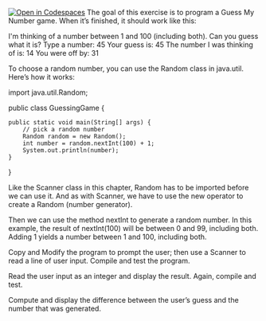 [![Open in Codespaces](https://classroom.github.com/assets/launch-codespace-2972f46106e565e64193e422d61a12cf1da4916b45550586e14ef0a7c637dd04.svg)](https://classroom.github.com/open-in-codespaces?assignment_repo_id=20416241)
The goal of this exercise is to program a Guess My Number game. When it’s finished, it should work like this:

I'm thinking of a number between 1 and 100
(including both). Can you guess what it is?
Type a number: 45
Your guess is: 45
The number I was thinking of is: 14
You were off by: 31

To choose a random number, you can use the Random class in java.util. Here’s how it works:

import java.util.Random;

public class GuessingGame {

    public static void main(String[] args) {
        // pick a random number
        Random random = new Random();
        int number = random.nextInt(100) + 1;
        System.out.println(number);
    }
}

Like the Scanner class in this chapter, Random has to be imported before we can use it. And as with Scanner, we have to use the new operator to create a Random (number generator).

Then we can use the method nextInt to generate a random number. In this example, the result of nextInt(100) will be between 0 and 99, including both. Adding 1 yields a number between 1 and 100, including both.

Copy and Modify the program to prompt the user; then use a Scanner to read a line of user input. Compile and test the program.

Read the user input as an integer and display the result. Again, compile and test.

Compute and display the difference between the user’s guess and the number that was generated.
